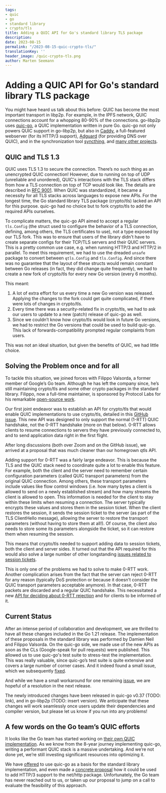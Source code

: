 ```yaml
---
tags:
- quic
- go
- standard library
- crypto/tls
title: Adding a QUIC API for Go's standard library TLS package
description:
date: 2023-08-15
permalink: "/2023-08-15-quic-crypto-tls/"
translationKey: ''
header_image: /quic-crypto-tls.png
author: Marten Seemann
---
```


# Adding a QUIC API for Go's standard library TLS package

You might have heard us talk about this before: QUIC has become the most important transport in libp2p. For example, in the IPFS network, QUIC connections account for a whopping 80-90% of the connections. go-libp2p uses [quic-go](https://github.com/quic-go/quic-go), a QUIC implementation written in pure Go. quic-go not only powers QUIC support in go-libp2p, but also in [Caddy](https://caddyserver.com/), a full-featured webserver (for its HTTP/3 support), [Adguard](https://github.com/AdguardTeam/AdGuardHome) (for providing DNS over QUIC), and in the synchronization tool [syncthing](https://github.com/syncthing/syncthing/), and [many other projects](https://github.com/quic-go/quic-go#projects-using-quic-go).

## QUIC and TLS 1.3

QUIC uses TLS 1.3 to secure the connection. There’s no such thing as an unencrypted QUIC connection! However, due to running on top of UDP (unreliable and unordered), QUIC's interactions with the TLS stack differs from how a TLS connection on top of TCP would look like. The details are described in [RFC 9001](https://www.rfc-editor.org/rfc/rfc9001.html). When QUIC was standardized, it became a necessity for all TLS stacks across languages to expose new APIs. For the longest time, the Go standard library TLS package (crypto/tls) lacked an API for this purpose. quic-go had no choice but to fork crypto/tls to add the required APIs ourselves.

To complicate matters, the quic-go API aimed to accept a regular `tls.Config` (the struct used to configure the behavior of a TLS connection, defining, among others, the TLS certificates to use), not a type exposed by our TLS fork. This was to ensure that users of the library didn't have to create separate configs for their TCP/TLS servers and their QUIC servers. This is a pretty common use case, e.g. when running HTTP/3 and HTTP/2 in parallel. To meet this requirement, we had to use the dreaded `unsafe` package to convert between `qtls.Config` and `tls.Config`. And since there was no guarantee that the layout of these structs would remain constant between Go releases (in fact, they did change quite frequently), we had to create a new fork of crypto/tls for every new Go version (every 6 months).

This meant:

1. A lot of extra effort for us every time a new Go version was released. Applying the changes to the fork could get quite complicated, if there were lots of changes in crypto/tls.
2. Every time there was a security-related fix in crypto/tls, we had to ask our users to update to a new (patch) release of quic-go as well.
3. Since we couldn’t know how crypto/tls would look in future Go versions, we had to restrict the Go versions that could be used to build quic-go. This lack of forwards-compatibility prompted regular complaints from users.

This was not an ideal situation, but given the benefits of QUIC, we had little choice.

## Solving the Problem once and for all

To tackle this situation, we joined forces with Filippo Valsorda, a former member of Google’s Go team. Although he has left the company since, he’s still maintaining crypto/tls and some other crypto packages in the standard library. Filippo, now a full-time maintainer, is sponsored by Protocol Labs for his remarkable [open-source work](https://words.filippo.io/full-time-maintainer/).

Our first joint endeavor was to establish an API for crypto/tls that would enable QUIC implementations to use crypto/tls, detailed in this [GitHub issue](https://github.com/golang/go/issues/44886). This new API was designed to only support the normal (1-RTT) QUIC handshake, not the 0-RTT handshake (more on that below). 0-RTT allows clients to resume connections to servers they have previously connected to, and to send application data right in the first flight.

After long discussions (both over Zoom and on the GitHub issue), we arrived at a proposal that was much cleaner than our homegrown qtls API.

Adding support for 0-RTT was a fairly large endeavor. This is because the TLS and the QUIC stack need to coordinate quite a lot to enable this feature. For example, both the client and the server need to remember certain configuration parameters (called QUIC transport parameters) from the original QUIC connection. Among others, these transport parameters include values like flow control windows (i.e. how many bytes a client is allowed to send on a newly established stream) and how many streams the client is allowed to open. This information is needed for the client to stay within these limits when resuming a connection. The server typically encrypts these values and stores them in the session ticket. When the client restores the session, it sends the session ticket to the server (as part of the TLS ClientHello message), allowing the server to restore the transport parameters (without having to store them at all!). Of course, the client also needs to store some its parameters alongside the ticket, so it can restore them when resuming the session.

This means that crypto/tls needed to support adding data to session tickets, both the client and server sides. It turned out that the API required for this would also solve a large number of other longstanding [issues related to session tickets](https://github.com/golang/go/issues/60105).

This is only one of the problems we had to solve to make 0-RTT work. Another complication arises from the fact that the server can reject 0-RTT for any reason (typically DoS protection or because it doesn’t consider the QUIC transport parameters acceptable anymore). In that case, 0-RTT packets are discarded and a regular QUIC handshake. This necessitated a new [API for deciding about 0-RTT rejection](https://github.com/golang/go/issues/60107) and for clients to be informed of it.

## Current Status

After an intense period of collaboration and development, we are thrilled to have all these changes included in the Go 1.21 release. The implementation of these proposals in the standard library was performed by Damien Neil and Filippo Valsorda. On the quic-go side, we made use of the new APIs as soon as the CLs (Google-speak for pull requests) were published. This allowed us to use quic-go's test suite to stress-test the implementation. This was really valuable, since quic-go’s test suite is quite extensive and covers a large number of corner cases. And it indeed found a small issue, which we subsequently [fixed](https://go-review.googlesource.com/c/go/+/498215).

And while we have a small workaround for one remaining [issue](https://github.com/golang/go/issues/60506), we are hopeful of a resolution in the next release.

The newly introduced changes have been released in quic-go v0.37 (TODO: link), and in go-libp2p (TODO: insert version). We anticipate that these changes will work seamlessly once users update their dependencies and compiler version, but please let us know if you run into any problems!

## A few words on the Go team’s QUIC efforts

It looks like the Go team has started working on [their own QUIC implementation](https://github.com/golang/go/issues/58547). As we know from the 8-year journey implementing quic-go, writing a performant QUIC stack is a massive undertaking. And we’re not done yet, we’re still investing significant resources into optimizing it. 

We have [offered](https://github.com/golang/go/issues/58547#issuecomment-1463211376) to use quic-go as a basis for the standard library implementation, and even made a [concrete proposal](https://github.com/golang/go/issues/58547#issuecomment-1569583646) how it could be used to add HTTP/3 support to the net/http package. Unfortunately, the Go team has never reached out to us, or taken up our proposal to jump on a call to evaluate the feasibility of this approach.
